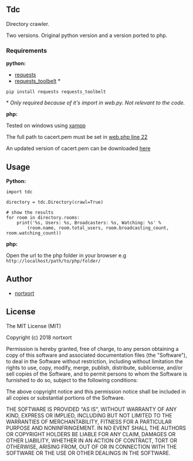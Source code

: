 ## Tdc

Directory crawler.

Two versions. Original python version and a version ported to php.

### Requirements

**python:**

* [requests](https://github.com/requests/requests)
* [requests_toolbelt](https://github.com/requests/toolbelt) *


`pip install requests requests_toolbelt`

\* *Only required because of it's import in web.py. Not relevant to the code.*

**php:**


Tested on windows using [xampp](https://www.apachefriends.org/index.html)

The full path to cacert.pem must be set in [web.php line 22](https://github.com/nortxort/tdc/blob/master/php/web.py)

An updated version of cacert.pem can be downloaded [here](https://curl.haxx.se/docs/caextract.html)


## Usage

**Python:**

	import tdc
	
	directory = tdc.Directory(crawl=True)
	
	# show the results
	for room in directory.rooms:
	    print('%s, Users: %s, Broadcasters: %s, Watching: %s' % 
	        (room.name, room.total_users, room.broadcasting_count, room.watching_count))
	

**php:**

Open the url to the php folder in your browser e.g `http://localhost/path/to/php/folder/`

## Author

* [nortxort](https://github.com/nortxort)

## License

The MIT License (MIT)

Copyright (c) 2018 nortxort

Permission is hereby granted, free of charge, to any person obtaining a copy of this software
and associated documentation files (the "Software"), to deal in the Software without restriction,
including without limitation the rights to use, copy, modify, merge, publish, distribute,
sublicense, and/or sell copies of the Software, and to permit persons to whom the Software
is furnished to do so, subject to the following conditions:

The above copyright notice and this permission notice
shall be included in all copies or substantial portions of the Software.

THE SOFTWARE IS PROVIDED "AS IS", WITHOUT WARRANTY OF ANY KIND, 
EXPRESS OR IMPLIED, INCLUDING BUT NOT LIMITED TO THE WARRANTIES OF MERCHANTABILITY, 
FITNESS FOR A PARTICULAR PURPOSE AND NONINFRINGEMENT. 
IN NO EVENT SHALL THE AUTHORS OR COPYRIGHT HOLDERS BE LIABLE FOR ANY CLAIM, 
DAMAGES OR OTHER LIABILITY, WHETHER IN AN ACTION OF CONTRACT, TORT OR OTHERWISE, 
ARISING FROM, OUT OF OR IN CONNECTION WITH THE SOFTWARE OR THE USE OR OTHER DEALINGS IN THE SOFTWARE.
